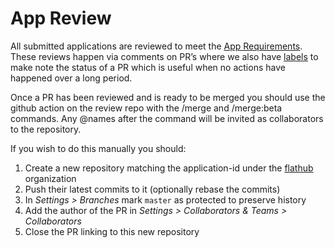 # App Review

All submitted applications are reviewed to meet the [App Requirements](/docs/for-app-authors/app-requirements). These reviews happen via comments on PR’s where we also have [labels](https://github.com/flathub/flathub/labels) to make note the status of a PR which is useful when no actions have happened over a long period.

Once a PR has been reviewed and is ready to be merged you should use the github action on the review repo with the /merge and /merge:beta commands. Any @names after the command will be invited as collaborators to the repository.

If you wish to do this manually you should:

1. Create a new repository matching the application-id under the
   [flathub](https://github.com/flathub) organization
2. Push their latest commits to it (optionally rebase the commits)
3. In _Settings > Branches_ mark `master` as protected to preserve history
4. Add the author of the PR in _Settings > Collaborators & Teams > Collaborators_
5. Close the PR linking to this new repository
